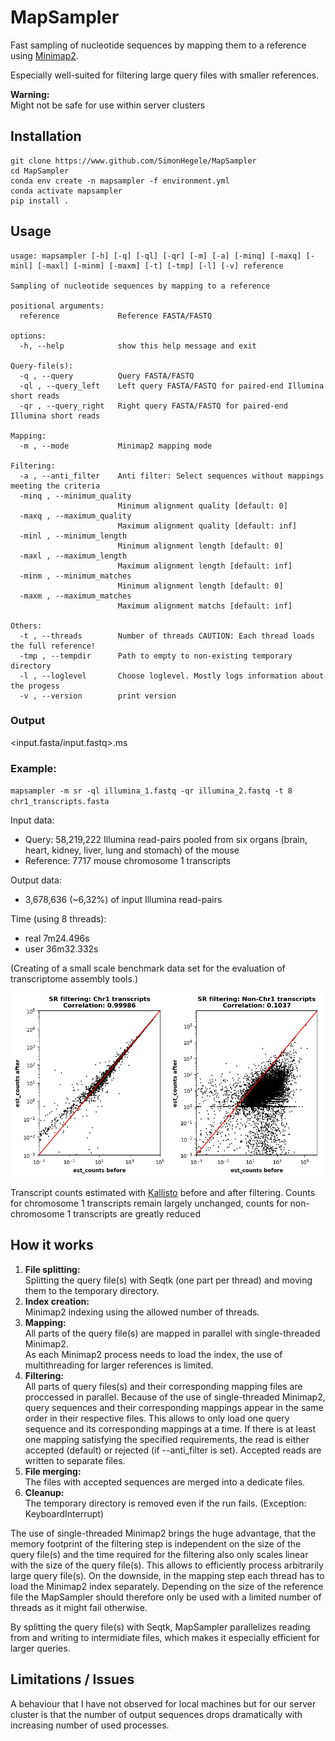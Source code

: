 # MapSampler

Fast sampling of nucleotide sequences by mapping them to a reference using [Minimap2](https://github.com/lh3/minimap2).

Especially well-suited for filtering large query files with smaller references.

**Warning:**<br>
Might not be safe for use within server clusters

## Installation

```
git clone https://www.github.com/SimonHegele/MapSampler
cd MapSampler
conda env create -n mapsampler -f environment.yml
conda activate mapsampler
pip install .
```

## Usage

```
usage: mapsampler [-h] [-q] [-ql] [-qr] [-m] [-a] [-minq] [-maxq] [-minl] [-maxl] [-minm] [-maxm] [-t] [-tmp] [-l] [-v] reference

Sampling of nucleotide sequences by mapping to a reference

positional arguments:
  reference             Reference FASTA/FASTQ

options:
  -h, --help            show this help message and exit

Query-file(s):
  -q , --query          Query FASTA/FASTQ
  -ql , --query_left    Left query FASTA/FASTQ for paired-end Illumina short reads
  -qr , --query_right   Right query FASTA/FASTQ for paired-end Illumina short reads

Mapping:
  -m , --mode           Minimap2 mapping mode

Filtering:
  -a , --anti_filter    Anti filter: Select sequences without mappings meeting the criteria
  -minq , --minimum_quality
                        Minimum alignment quality [default: 0]
  -maxq , --maximum_quality
                        Maximum alignment quality [default: inf]
  -minl , --minimum_length
                        Minimum alignment length [default: 0]
  -maxl , --maximum_length
                        Maximum alignment length [default: inf]
  -minm , --minimum_matches
                        Minimum alignment length [default: 0]
  -maxm , --maximum_matches
                        Maximum alignment matchs [default: inf]

Others:
  -t , --threads        Number of threads CAUTION: Each thread loads the full reference!
  -tmp , --tempdir      Path to empty to non-existing temporary directory
  -l , --loglevel       Choose loglevel. Mostly logs information about the progess
  -v , --version        print version
```

### Output

<input.fasta/input.fastq>.ms

### Example:

`mapsampler -m sr -ql illumina_1.fastq -qr illumina_2.fastq -t 8 chr1_transcripts.fasta`

Input data:
- Query:     58,219,222 Illumina read-pairs pooled from six organs (brain, heart, kidney, liver, lung and stomach) of the mouse
- Reference: 7717 mouse chromosome 1 transcripts

Output data:
- 3,678,636 (~6,32%) of input Illumina read-pairs

Time (using 8 threads):
- real 7m24.496s
- user 36m32.332s

(Creating of a small scale benchmark data set for the evaluation of transcriptome assembly tools.)

<p align="center">
  <img src="ms_example.png" alt="Meine Bildunterschrift" width="500"/>
</p>

Transcript counts estimated with [Kallisto](https://github.com/pachterlab/kallisto) before and after filtering. Counts for chromosome 1 transcripts remain largely unchanged, counts for non-chromosome 1 transcripts are greatly reduced

## How it works

1. **File splitting:**<br>
   Splitting the query file(s) with Seqtk (one part per thread) and moving them to the temporary directory.
2. **Index creation:**<br>
   Minimap2 indexing using the allowed number of threads.
3. **Mapping:**<br>
   All parts of the query file(s) are mapped in parallel with single-threaded Minimap2.<br>
   As each Minimap2 process needs to load the index, the use of multithreading for larger references is limited.
4. **Filtering:**<br>
   All parts of query files(s) and their corresponding mapping files are proccessed in parallel.
   Because of the use of single-threaded Minimap2, query sequences and their corresponding mappings appear in the same order in their respective files.
   This allows to only load one query sequence and its corresponding mappings at a time.
   If there is at least one mapping satisfying the specified requirements, the read is either accepted (default) or rejected (if --anti_filter is set).
   Accepted reads are written to separate files.
5. **File merging:**<br>
   The files with accepted sequences are merged into a dedicate files.
6. **Cleanup:**<br>
   The temporary directory is removed even if the run fails. (Exception: KeyboardInterrupt)

The use of single-threaded Minimap2 brings the huge advantage, that the memory footprint of the filtering step is independent on the size of the query file(s) and the time required for the filtering also only scales linear with the size of the query file(s). This allows to efficiently process arbitrarily large query file(s). On the downside, in the mapping step each thread has to load the Minimap2 index separately. Depending on the size of the reference file the MapSampler should therefore only be used with a limited number of threads as it might fail otherwise.

By splitting the query file(s) with Seqtk, MapSampler parallelizes reading from and writing to intermidiate files, which makes it especially efficient for larger queries.

## Limitations / Issues

A behaviour that I have not observed for local machines but for our server cluster is that the number of output sequences drops dramatically with increasing number of used processes.


